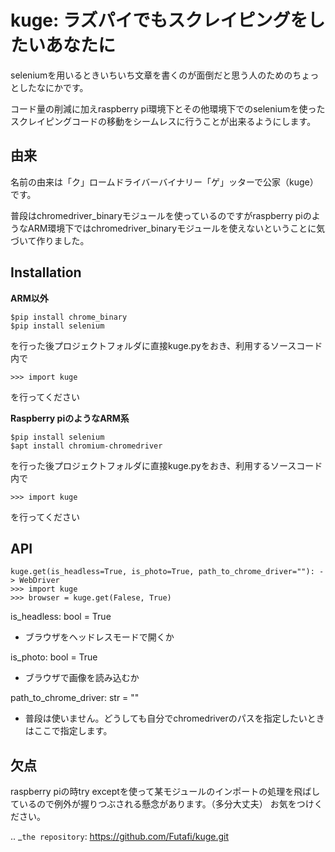 kuge: ラズパイでもスクレイピングをしたいあなたに
==================================================================
seleniumを用いるときいちいち文章を書くのが面倒だと思う人のためのちょっとしたなにかです。

コード量の削減に加えraspberry pi環境下とその他環境下でのseleniumを使ったスクレイピングコードの移動をシームレスに行うことが出来るようにします。


由来
------
名前の由来は「ク」ロームドライバーバイナリー「ゲ」ッターで公家（kuge）です。

普段はchromedriver_binaryモジュールを使っているのですがraspberry piのようなARM環境下ではchromedriver_binaryモジュールを使えないということに気づいて作りました。

Installation
-------------

**ARM以外**

    $pip install chrome_binary
    $pip install selenium

を行った後プロジェクトフォルダに直接kuge.pyをおき、利用するソースコード内で

    >>> import kuge

を行ってください

**Raspberry piのようなARM系**
    
    $pip install selenium
    $apt install chromium-chromedriver
    
を行った後プロジェクトフォルダに直接kuge.pyをおき、利用するソースコード内で

    >>> import kuge

を行ってください


API
-----

    kuge.get(is_headless=True, is_photo=True, path_to_chrome_driver=""): -> WebDriver
    >>> import kuge
    >>> browser = kuge.get(Falese, True)

is_headless: bool = True
  - ブラウザをヘッドレスモードで開くか
  
is_photo: bool = True
  - ブラウザで画像を読み込むか
    
path_to_chrome_driver: str = ""
  - 普段は使いません。どうしても自分でchromedriverのパスを指定したいときはここで指定します。


欠点
------

raspberry piの時try exceptを使って某モジュールのインポートの処理を飛ばしているので例外が握りつぶされる懸念があります。（多分大丈夫）
お気をつけください。

.. _`the repository`: https://github.com/Futafi/kuge.git
